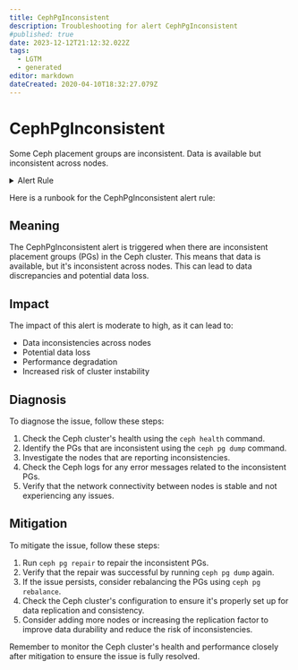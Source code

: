 ```yaml
---
title: CephPgInconsistent
description: Troubleshooting for alert CephPgInconsistent
#published: true
date: 2023-12-12T21:12:32.022Z
tags: 
  - LGTM
  - generated
editor: markdown
dateCreated: 2020-04-10T18:32:27.079Z
---
```


# CephPgInconsistent

Some Ceph placement groups are inconsistent. Data is available but inconsistent across nodes.

<details>
  <summary>Alert Rule</summary>

{{% rule "ceph/ceph-internal.yml" "CephPgInconsistent" %}}

{{% comment %}}

```yaml
alert: CephPgInconsistent
expr: ceph_pg_inconsistent > 0
for: 0m
labels:
    severity: warning
annotations:
    summary: Ceph PG inconsistent (instance {{ $labels.instance }})
    description: |-
        Some Ceph placement groups are inconsistent. Data is available but inconsistent across nodes.
          VALUE = {{ $value }}
          LABELS = {{ $labels }}
    runbook: https://github.com/srerun/prometheus-alerts/blob/main/content/runbooks/ceph-internal/CephPgInconsistent.md

```

{{% /comment %}}

</details>


Here is a runbook for the CephPgInconsistent alert rule:

## Meaning

The CephPgInconsistent alert is triggered when there are inconsistent placement groups (PGs) in the Ceph cluster. This means that data is available, but it's inconsistent across nodes. This can lead to data discrepancies and potential data loss.

## Impact

The impact of this alert is moderate to high, as it can lead to:

* Data inconsistencies across nodes
* Potential data loss
* Performance degradation
* Increased risk of cluster instability

## Diagnosis

To diagnose the issue, follow these steps:

1. Check the Ceph cluster's health using the `ceph health` command.
2. Identify the PGs that are inconsistent using the `ceph pg dump` command.
3. Investigate the nodes that are reporting inconsistencies.
4. Check the Ceph logs for any error messages related to the inconsistent PGs.
5. Verify that the network connectivity between nodes is stable and not experiencing any issues.

## Mitigation

To mitigate the issue, follow these steps:

1. Run `ceph pg repair` to repair the inconsistent PGs.
2. Verify that the repair was successful by running `ceph pg dump` again.
3. If the issue persists, consider rebalancing the PGs using `ceph pg rebalance`.
4. Check the Ceph cluster's configuration to ensure it's properly set up for data replication and consistency.
5. Consider adding more nodes or increasing the replication factor to improve data durability and reduce the risk of inconsistencies.

Remember to monitor the Ceph cluster's health and performance closely after mitigation to ensure the issue is fully resolved.